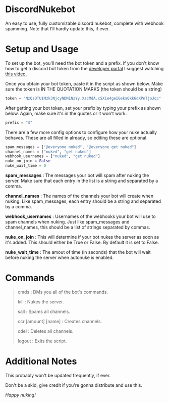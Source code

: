 # DiscordNukebot
An easy to use, fully customizable discord nukebot, complete with webhook spamming. Note that I'll hardly update this, if ever.

# Setup and Usage
To set up the bot, you'll need the bot token and a prefix. If you don't know how to get a discord bot token from the [developer portal](https://discord.com/developers) I suggest watching [this video.](https://www.youtube.com/watch?v=b61kcgfOm_4)

Once you obtain your bot token, paste it in the script as shown below. Make sure the token is IN THE QUOTATION MARKS (the token should be a string)
```py
token = "NzQzOTU1Mzk3NjcyNDM1NzYy.XzcMdA.cSXie4geIGekaQkk6dXPnTjoJqc"
```

After getting your bot token, set your prefix by typing your prefix as shown below. Again, make sure it's in the quotes or it won't work.
```py
prefix = "$"
```

There are a few more config options to configure how your nuke actually behaves. These are all filled in already, so editing these are optional.
```py
spam_messages = ["@everyone nuked", "@everyone get nuked"]
channel_names = ["nuked", "get nuked"]
webhook_usernames = ["nuked", "get nuked"]
nuke_on_join = False
nuke_wait_time = 0
```
**spam_messages** : The messages your bot will spam after nuking the server. Make sure that each entry in the list is a string and separated by a comma.
 
**channel_names** : The names of the channels your bot will create when nuking. Like spam_messages, each entry should be a string and separated by a comma.
 
**webhook_usernames** : Usernames of the webhooks your bot will use to spam channels when nuking. Just like spam_messages and channel_names, this should be a list of strings separated by commas.
 
**nuke_on_join** : This will determine if your bot nukes the server as soon as it's added. This should either be True or False. By default it is set to False.
 
**nuke_wait_time** : The amout of time (in seconds) that the bot will wait before nuking the server when autonuke is enabled.

# Commands
> cmds : DMs you all of the bot's commands.
>
> kill : Nukes the server.
>
> sall : Spams all channels.
>
> ccr [amount] [name] : Creates channels.
> 
> cdel : Deletes all channels.
>
> logout : Exits the script.

# Additional Notes
This probably won't be updated frequently, if ever.

Don't be a skid, give credit if you're gonna distribute and use this.

*Happy nuking!*
